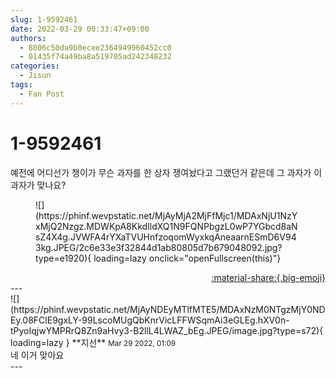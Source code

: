 ```yaml
---
slug: 1-9592461
date: 2022-03-29 00:33:47+09:00
authors:
  - 8006c50da9b0ecee2364949960452cc0
  - 01435f74a49ba8a519705ad242348232
categories:
  - Jisun
tags:
  - Fan Post
---
```


# 1-9592461

<div class="post-container" markdown="1">
<div class="content-container md-sidebar__scrollwrap" markdown="1">

예전에 어디선가 챙이가 무슨 과자를 한 상자 쟁여놨다고 그랬던거 같은데 그 과자가 이 과자가 맞나요?
<figure markdown="1">
![](https://phinf.wevpstatic.net/MjAyMjA2MjFfMjc1/MDAxNjU1NzYxMjQ2Nzgz.MDWKpA8KkdIldXQ1N9FQNPbgzL0wP7YGbcd8aNsZ4X4g.JVWFA4rYXaTVUHnfzoqomWyxkqAneaarnESmD6V943kg.JPEG/2c6e33e3f32844d1ab80805d7b679048092.jpg?type=e1920){ loading=lazy onclick="openFullscreen(this)"}
</figure>


</div>
</div>

<div style="text-align: right;" markdown="1">
<a href="https://weverse.io/fromis9/fanpost/1-9592461" style="text-align: right;">:material-share:{.big-emoji}</a>
</div>
---

<div class="comments-container md-sidebar__scrollwrap" markdown="1">
<div class="comment" markdown="1">
<div class='id-container' markdown="1">
![](https://phinf.wevpstatic.net/MjAyNDEyMTlfMTE5/MDAxNzM0NTgzMjY0NDEy.08FClE9gxLY-99LscoMUgQbKnrVicLFFWSqmAi3eGLEg.hXV0n-tPyoIqjwYMPRrQ8Zn9aHvy3-B2llL4LWAZ_bEg.JPEG/image.jpg?type=s72){ loading=lazy }
**<span class="artist">지선</span>** <small>Mar 29 2022, 01:09</small><br>
</div>
<div class='comment-body' markdown="1">
네 이거 맞아요
</div>
</div>
</div>
---
